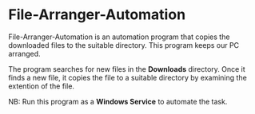 # File-Arranger-Automation
File-Arranger-Automation is an automation program that copies the downloaded files to the suitable directory. This program keeps our PC arranged.

The program searches for new files in the **Downloads** directory. Once it finds a new file, it copies the file to a suitable directory by examining the extention of the file.

NB: Run this program as a **Windows Service** to automate the task.
